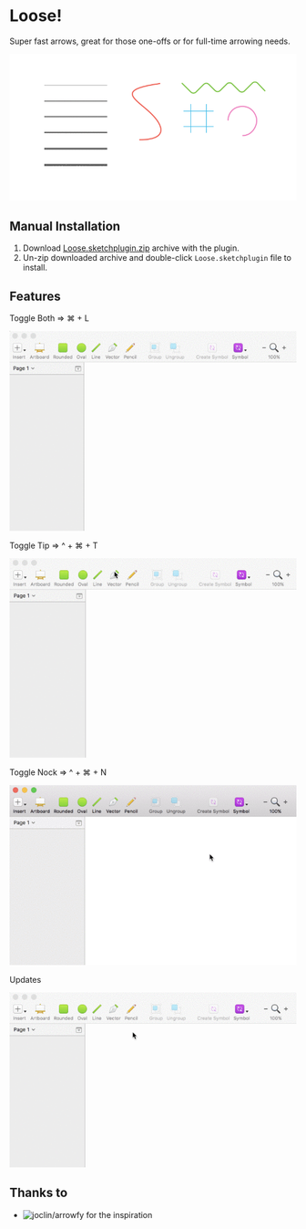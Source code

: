 # Loose!

Super fast arrows, great for those one-offs or for full-time arrowing needs.

<img src="https://github.com/teeerevor/loose-sketch-plugin/raw/master/doc/intro.gif" />

## Manual Installation

1. Download [Loose.sketchplugin.zip](https://github.com/teeerevor/loose-sketch-plugin/releases/download/1.0.2/Loose.sketchplugin.zip) archive with the plugin.
2. Un-zip downloaded archive and double-click `Loose.sketchplugin` file to install.

 
## Features 

Toggle Both => ⌘ + L

<img src="https://github.com/teeerevor/loose-sketch-plugin/raw/master/doc/loose.gif" />

Toggle Tip  => ^ + ⌘ + T

<img src="https://github.com/teeerevor/loose-sketch-plugin/raw/master/doc/tip.gif" />

Toggle Nock => ^ + ⌘ + N

<img src="https://github.com/teeerevor/loose-sketch-plugin/raw/master/doc/nock.gif" />

Updates 

<img src="https://github.com/teeerevor/loose-sketch-plugin/raw/master/doc/update.gif" />

## Thanks to
- ![joclin/arrowfy](https://github.com/joclin/arrowfy) for the inspiration

